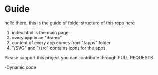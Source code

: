 # Guide
hello there,
this is the guide of folder structure of this repo 
here 
1) index.html is the main page
2) every app is an "iframe"
3) content of every app comes from "/apps" folder
4) "/SVG" and "/src" contains icons for the apps

Please support this project
you can contribute through PULL REQUESTS 

-Dynamic code
